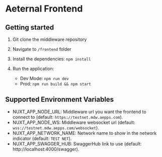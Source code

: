 # Aeternal Frontend

## Getting started

1. Git clone the middleware repository
2. Navigate to `/frontend` folder
3. Install the dependencies: `npm install`
4. Run the application:

    - Dev Mode: `npm run dev`
    - Prod: `npm run build && npm start`

## Supported Environment Variables

- NUXT_APP_NODE_URL: Middleware url you want the frontend to connect to (default: `https://testnet.mdw.aepps.com`).
- NUXT_APP_NODE_WS: Middleware websocket url (default: `wss://testnet.mdw.aepps.com/websocket`).
- NUXT_APP_NETWORK_NAME: Network name to show in the network indicator (default: `TEST NET`).
- NUXT_APP_SWAGGER_HUB: SwaggerHub link to use (default: http://localhost:4000/swagger).
